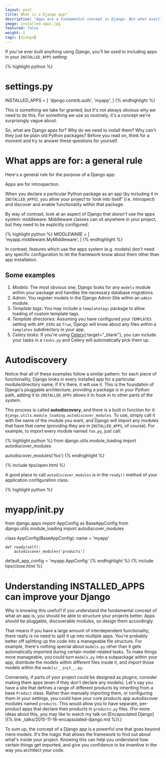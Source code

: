 ```yaml
---
layout: post
title: What is a Django app?
description: "Apps are a fundamental concept in Django. But what exactly are they and when should we use them?"
image: installed-apps.jpg
featured: false
weight: 2
tags: [django]
---
```

If you've ever built anything using Django, you'll be used to including apps in your `INSTALLED_APPS` setting:

{% highlight python %}
# settings.py

INSTALLED_APPS = [
    'django.contrib.auth',
    'myapp',
]
{% endhighlight %}

This is something we take for granted, but it's not always obvious why we need to do this. For something we use so routinely, it's a concept we're surprisingly vague about.

So, what are Django apps for? Why do we need to install them? Why can't they just be plain old Python packages? Before you read on, think for a moment and try to answer these questions for yourself.

# What apps are for: a general rule

Here's a general rule for the purpose of a Django app:
 
<div class='rule'>
  Apps are for introspection.
</div>

When you declare a particular Python package as an app (by including it in `INSTALLED_APPS`), you allow your project to 'look into itself' (i.e. introspect) and discover and enable functionality within that package.

By way of contrast, look at an aspect of Django that *doesn't* use the apps system: middleware. Middleware classes can sit anywhere in your project, but they need to be explicitly configured:

{% highlight python %}
MIDDLEWARE = [
    'myapp.middleware.MyMiddleware',
]
{% endhighlight %}

In contrast, features which use the apps system (e.g. models) don't need any specific configuration to let the framework know about them other than app installation.

## Some examples

1. *Models:* The most obvious one; Django looks for any `models` module within your package and handles the necessary database migrations.
2. *Admin:* You register models in the Django Admin Site within an `admin` module.   
3. *Template tags:* You may include a `templatetags` package to allow loading of custom template tags.
4. *Template directories:* Assuming you have configured your `TEMPLATES` setting with `APP_DIRS` as `True`, Django will know about any files within a `templates` subdirectory in your app.
5. *Celery tasks:* If you're using [Celery](http://docs.celeryproject.org/){:target="_blank"}, you can include your tasks in a `tasks.py` and Celery will automatically pick them up.
 
# Autodiscovery

Notice that all of these examples follow a similar pattern: for each piece of functionality, Django looks in every installed app for a particular module/directory name; if it's there, it will use it. This is the foundation of Django's pluggable architecture; providing a package is in your Python path, adding it to `INSTALLED_APPS` allows it to hook in to other parts of the system.

This process is called **autodiscovery**, and there is a built in function for it: `django.utils.module_loading.autodiscover_modules`. To use, simply call it with the name of the module you want, and Django will import any modules that have that name (providing they are in `INSTALLED_APPS`, of course). For example, to import every module named `foo.py`, just call:

{% highlight python %}
from django.utils.module_loading import autodiscover_modules

autodiscover_modules('foo')
{% endhighlight %}

{% include tips/open.html %}
    <p>
      A good place to call <code>autodiscover_modules</code> is in the
      <code>ready()</code> method of your application configuration class.
    </p>
    {% highlight python %}
# myapp/__init__.py

from django.apps import AppConfig as BaseAppConfig
from django.utils.module_loading import autodiscover_modules


class AppConfig(BaseAppConfig):
    name = 'myapp'

    def ready(self):
        autodiscover_modules('products')


default_app_config = 'myapp.AppConfig'
    {% endhighlight %}
{% include tips/close.html %}


# Understanding INSTALLED_APPS can improve your Django

Why is knowing this useful? If you understand the fundamental concept of what an app is, you should be able to structure your projects better. Apps should be pluggable, discoverable modules, so design them accordingly.

That means if you have a large amount of interdependent functionality, there really is no need to split it up into multiple apps. You're probably better off splitting up the code into a manageable file structure. For example, there's nothing special about `models.py` other than it gets automatically imported during certain model-related tasks. To make things more manageable, you could turn `models.py` into a subpackage within your app, distribute the models within different files inside it, and import those models within the `models/__init__.py`.

Conversely, if parts of your project could be designed as plugins, consider making them apps (even if they don't declare any models). Let's say you have a site that defines a range of different products by inheriting from a base `Product` class. Rather than manually importing them, or configuring them in your settings, you could have your core products app autodiscover modules named `products`. This would allow you to have separate, per-product apps that declare their products in `products.py` files. (For more ideas about this, you may like to watch my talk on [Encapsulated Django]({% link _talks/2015-11-16-encapsulated-django.md %}).)

To sum up, the concept of a Django app is a powerful one that goes beyond mere models. It's the magic that allows the framework to find out about what's inside your project. Knowing this can help you understand how certain things get imported, and give you confidence to be inventive in the way you architect your code. 

